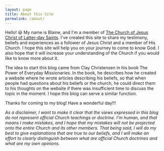 ```yaml
---
layout: page
title: About this Site
permalink: /about/
---
```


Hello! 😃 My name is Blaine, and I'm a member of [The Church of Jesus Christ of Latter-day Saints](https://www.churchofjesuschrist.org/comeuntochrist). I've created this site to share my testimony, beliefs and experiences as a follower of Jesus Christ and a member of His Church. I hope this site will help you on your journey to come to know God. I also hope that it will increase your understanding of the Church if you would like to know more about it.

The idea to start this blog came from Clay Christensen in his book The Power of Everyday Missionaries. In the book, he describes how he created a website where he wrote articles describing his beliefs, so that when people had questions about his beliefs or the church, he could direct them to his thoughts on the website if there was insufficient time to discuss the topic in the moment. I hope this blog can serve a similar function.

Thanks for coming to my blog! Have a wonderful day!!!

_As a disclaimer, I want to make it clear that the views expressed in this blog do not represent official Church teachings or doctrine. I'm human, and that means I make mistakes, and I hope that my mistakes will not be projected onto the entire Church and its other members. That being said, I will do my best to give explanations that are true to our beliefs, and I will make an effort to clearly distinguish between what are official Church doctrines and what are my own opinions._
